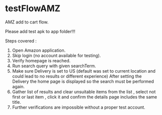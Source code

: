 # testFlowAMZ
AMZ add to cart flow.


Please add test apk to app folder!!!  

Steps covered :
 1. Open Amazon application. 
 2. Skip login (no account available for testing).    
 3. Verify homepage is reached. 
 4. Run search query with given searchTerm. 
 5. Make sure Delivery is set to US (default was set to current location and could lead to no results or different experience) After setting the Delivery the home page is displayed so the search must be performed again. 
 6. Gather list of results and clear unsuitable items from the list , select not first or last item , click it and confirm the details page includes the same title.    
 7. Further verifications are impossible without a proper test account. 
